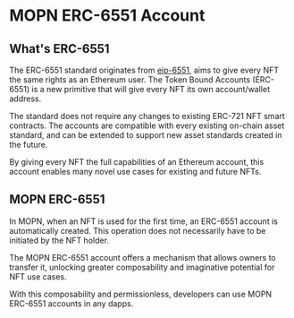 # MOPN ERC-6551 Account

## What's ERC-6551

The ERC-6551 standard originates from [eip-6551](https://eips.ethereum.org/EIPS/eip-6551), aims to give every NFT the same rights as an Ethereum user. The Token Bound Accounts (ERC-6551) is a new primitive that will give every NFT its own account/wallet address.

The standard does not require any changes to existing ERC-721 NFT smart contracts. The accounts are compatible with every existing on-chain asset standard, and can be extended to support new asset standards created in the future.

By giving every NFT the full capabilities of an Ethereum account, this account enables many novel use cases for existing and future NFTs.

## MOPN ERC-6551

In MOPN, when an NFT is used for the first time, an ERC-6551 account is automatically created. This operation does not necessarily have to be initiated by the NFT holder.

The MOPN ERC-6551 account offers a mechanism that allows owners to transfer it, unlocking greater composability and imaginative potential for NFT use cases.

With this composability and permissionless, developers can use MOPN ERC-6551 accounts in any dapps.
